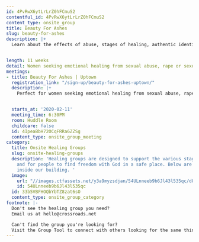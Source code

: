 ```yaml
---
id: 4PvRwX6ytLrLrZ0hFCmuS2
contentful_id: 4PvRwX6ytLrLrZ0hFCmuS2
content_type: onsite_group
title: Beauty For Ashes
slug: beauty-for-ashes
description: |+
  Learn about the effects of abuse, stages of healing, authentic identity and how to find freedom with God in a safe place. The group size is 10 women with complete anonymity and confidentiality.


length: 11 weeks
detail: Women seeking emotional healing from sexual abuse, rape or sexual assault.
meetings:
- title: Beauty For Ashes | Uptown
  registration_link: "/sign-up/beauty-for-ashes-uptown/"
  description: |+
    Perfect for women seeking emotional healing from sexual abuse, rape or sexual assault. Learn about the effects of abuse, stages of healing, authentic identity and how to find freedom with God in a safe place. The group size is 10 women with complete anonymity and confidentiality.


  starts_at: '2020-02-11'
  meeting_time: 6:30PM
  room: Huddle Room
  childcare: false
  id: 4IpeaBbH72OCqFRRa6ZZSg
  content_type: onsite_group_meeting
category:
  title: Onsite Healing Groups
  slug: onsite-healing-groups
  description: 'Healing groups are designed to support the various stages of healing
    and for people to find freedom with God in a safe place. Below are groups we have
    inside our building. '
  image:
    url: "//images.ctfassets.net/y3a9myzsdjan/54ULnneeb9b6Jl43l535qc/d86d42438a8cd2b353638b185f9a37d3/onsite-healing-groups.jpg"
    id: 54ULnneeb9b6Jl43l535qc
  id: 33b5VBFHOQbYbTZ8zat6sO
  content_type: onsite_group_category
footnote: |-
  Don't see the healing group you need?
  Email us at hello@crossroads.net

  Can't find the group you're looking for?
  Visit the Group Tool to connect with others looking for the same thing.
---
```


